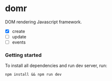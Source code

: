# domr
DOM rendering Javascript framework.

- [x] create
- [ ] update
- [ ] events

### Getting started

To install all dependencies and run dev server, run:

```shell
npm install && npm run dev
```
